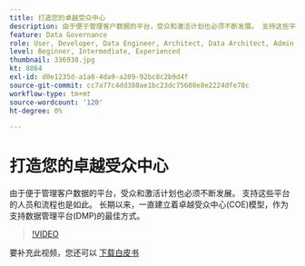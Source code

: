 ```yaml
---
title: 打造您的卓越受众中心
description: 由于便于管理客户数据的平台，受众和激活计划也必须不断发展。 支持这些平台的人员和流程也是如此。 长期以来，一直建立着卓越受众中心(COE)模型，作为支持数据管理平台(DMP)的最佳方式。
feature: Data Governance
role: User, Developer, Data Engineer, Architect, Data Architect, Admin, Leader
level: Beginner, Intermediate, Experienced
thumbnail: 336938.jpg
kt: 8864
exl-id: d0e1235d-a1a0-4da9-a209-92bc8c2b9d4f
source-git-commit: cc7a77c4dd380ae1bc23dc75608e8e2224dfe78c
workflow-type: tm+mt
source-wordcount: '120'
ht-degree: 0%

---
```


# 打造您的卓越受众中心

由于便于管理客户数据的平台，受众和激活计划也必须不断发展。 支持这些平台的人员和流程也是如此。 长期以来，一直建立着卓越受众中心(COE)模型，作为支持数据管理平台(DMP)的最佳方式。

>[!VIDEO](https://video.tv.adobe.com/v/336938/?quality=12&learn=on)

要补充此视频，您还可以 [下载白皮书](assets/whitepaper-evolving-the-audience-center-of-excellence.pdf)
